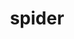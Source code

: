 ---
layout: smileys&emotion
title: spider
emoji: spider
permalink: 🕷.html
image: assets/img/3moji/spider.png
---